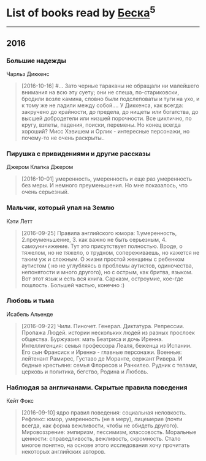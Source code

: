 # List of books read by [Беска](http://vk.com/id1577468)<sup>5</sup>
---

## 2016

### Большие надежды
Чарльз Диккенс
> [2016-10-16] #... Зато черные тараканы не обращали ни малейшего внимания на всю эту суету; они не спеша, по-стариковски, бродили возле камина, словно были подслеповаты и туги на ухо, и к тому же не ладили между собой....
> У Диккенса, как всегда: закручено до крайности, до предела, до нищеты или богатства, до высшей добродетели или низшей порочности. Все циклично, по кругу, взлеты, падения, поиски, перемены. Но конец всегда хороший? Мисс Хэвишем и Орлик - интересные персонажи, но почему-то не очень раскрыты..


### Пирушка с привидениями и другие рассказы
Джером Клапка Джером
> [2016-10-01] умеренность, умеренность и еще раз умеренность без меры. И немного преуменьшения. Но мне показалось, что очень серьезный.


### Мальчик, который упал на Землю
Кэти Летт
> [2016-09-25] Правила английского юмора: 1.умеренность, 2.преуменьшение, 3. как важно не быть серьезным, 4. самоуничижение. Тут это присутствует полностью. Вроде, о тяжелом, но не тяжело, о трудном, сопереживаешь, но кажется не таким уж и сложным. О жизни простой женщины с ребенком аутистом ( но не углубляясь в проблемы аутистов, одиночества, непонятости и много другого), но с острым, как бритва, языком. Вот этот язык и есть вся книга. Сарказм, остроумие, кое-где пошлость. Большей частью, конечно :)


### Любовь и тьма
Исабель Альенде
> [2016-09-22] Чили. Пиночет. Генерал. Диктатура. Репрессии. Пропажа Людей. истории нескольких людей из разных прослоек общества. Буржуазия: мать Беатриса и дочь Иреннэ. Интеллигенция: семья профессора Леаля, беженца из Испании. Его сын Франсиск и Иреннэ - главные персонажи. Военные: лейтенант Рамирес, Густаво де Моранте, сержант Ривера. И бедные крестьяне: семья Флоресов и Ранкилео. Рудник с телами, церковь и политика, бегство, Родина и Любовь.


### Наблюдая за англичанами. Скрытые правила поведения
Кейт Фокс
> [2016-09-10] ядро правил поведения: социальная неловкость. Рефлекс: юмор, умеренность (не в меру), лицемерие (почти всегда, как форма вежливости, чтобы не обидеть другого). Мировоззрение: эмпиризм, пессимизм, классовость. Моральные ценности: справедливость, вежливость, скромность.
> Стало многое понятно, на основе этого исследования хочу прочитать некоторых английских авторов.



